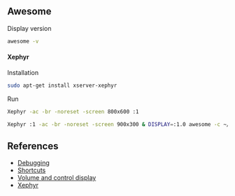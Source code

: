 Awesome
---
Display version
```sh
awesome -v
```

#### Xephyr
Installation
```sh
sudo apt-get install xserver-xephyr
```
Run
```sh
Xephyr -ac -br -noreset -screen 800x600 :1
```

```sh
Xephyr :1 -ac -br -noreset -screen 900x300 & DISPLAY=:1.0 awesome -c ~/.config/awesome/rc.test.lua &
```

References
---
- [Debugging](https://wiki.archlinux.org/index.php/Awesome#Debugging_rc.lua)
- [Shortcuts](https://awesome.naquadah.org/doc/manpages/awesome.1.html)
- [Volume and control display](https://awesome.naquadah.org/wiki/Volume_control_and_display)
- [Xephyr](https://awesome.naquadah.org/wiki/Using_Xephyr)
